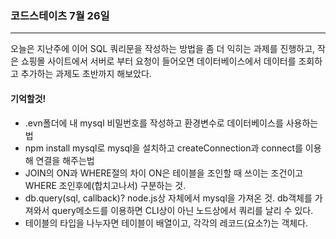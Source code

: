 ### 코드스테이츠 7월 26일

---

오늘은 지난주에 이어 SQL 쿼리문을 작성하는 방법을 좀 더 익히는 과제를 진행하고, 작은 쇼핑몰 사이트에서 서버로 부터 요청이 들어오면 데이터베이스에서 데이터를 조회하고 추가하는 과제도 초반까지 해보았다.

#### 기억할것!

- .evn폴더에 내 mysql 비밀번호를 작성하고 환경변수로 데이터베이스를 사용하는 법
- npm install mysql로 mysql을 설치하고 createConnection과 connect를 이용해 연결을 해주는법
- JOIN의 ON과 WHERE절의 차이 ON은 테이블을 조인할 때 쓰이는 조건이고 WHERE 조인후에(합치고나서) 구분하는 것.
- db.query(sql, callback)? node.js상 자체에서 mysql을 가져온 것. db객체를 가져와서 query메소드를 이용하면 CLI상이 아닌 노드상에서 쿼리를 날리 수 있다.
- 테이블의 타입을 나누자면 테이블이 배열이고, 각각의 레코드(요소?)는 객체다.
